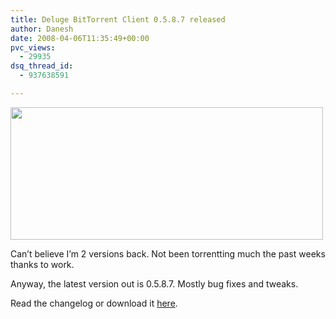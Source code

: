 ```yaml
---
title: Deluge BitTorrent Client 0.5.8.7 released
author: Danesh
date: 2008-04-06T11:35:49+00:00
pvc_views:
  - 29935
dsq_thread_id:
  - 937638591

---
```

<img loading="lazy" src="http://farm4.static.flickr.com/3191/2392375922_88b3850f8b.jpg" height="212" width="500" />

Can&#8217;t believe I&#8217;m 2 versions back. Not been torrentting much the past weeks thanks to work.

Anyway, the latest version out is 0.5.8.7. Mostly bug fixes and tweaks.

Read the changelog or download it [here][1].

 [1]: http://deluge-torrent.org/downloads.php